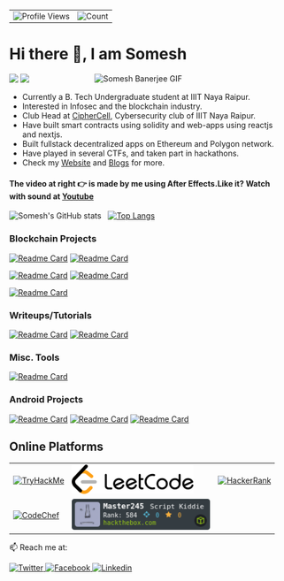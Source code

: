 <table>
  <tr>
    <td><img src="https://img.shields.io/badge/Profile%20Visitors-172B4D?style=for-the-badge&logo=Opsgenie&logoColor=white" alt="Profile Views"></td>
    <td><img src="https://profile-counter.glitch.me/someshbanerjee/count.svg" alt="Count" /></td>
  </tr>
</table>

# Hi there 👋, I am Somesh

<img src="name.gif" width="350" alt="Somesh Banerjee GIF" align="right">

[![](https://badges.pufler.dev/years/somesh-banerjee)]()
[![](https://badges.pufler.dev/repos/somesh-banerjee)]()

- Currently a B. Tech Undergraduate student at IIIT Naya Raipur.
- Interested in Infosec and the blockchain industry.
- Club Head at [CipherCell](), Cybersecurity club of IIIT Naya Raipur.
- Have built smart contracts using solidity and web-apps using reactjs and nextjs.
- Built fullstack decentralized apps on Ethereum and Polygon network.
- Have played in several CTFs, and taken part in hackathons.
- Check my [Website](https://somesh-banerjee.github.io/) and [Blogs](https://somesh-banerjee.github.io/blogs/) for more.

#### The video at right 👉 is made by me using After Effects.Like it? Watch with sound at [Youtube](https://youtu.be/OUTUCM1Dob4)


![Somesh's GitHub stats](https://github-readme-stats-aqvxd7irz-somesh-banerjee.vercel.app/api?username=somesh-banerjee&show_icons=true&theme=highcontrast&count_private=true) &nbsp;
[![Top Langs](https://github-readme-stats-aqvxd7irz-somesh-banerjee.vercel.app/api/top-langs/?username=somesh-banerjee&theme=highcontrast&hide=Jupyter%20Notebook&langs_count=10&layout=compact)](https://github.com/somesh-banerjee/)

### Blockchain Projects

[![Readme Card](https://github-readme-stats-aqvxd7irz-somesh-banerjee.vercel.app/api/pin/?username=somesh-banerjee&repo=Metaverse-Market&theme=gruvbox)](https://github.com/somesh-banerjee/Metaverse-Market)
[![Readme Card](https://github-readme-stats-aqvxd7irz-somesh-banerjee.vercel.app/api/pin/?username=somesh-banerjee&repo=Hospital-Records-Blockchain&theme=gruvbox)](https://github.com/somesh-banerjee/Hospital-Records-Blockchain)

[![Readme Card](https://github-readme-stats-aqvxd7irz-somesh-banerjee.vercel.app/api/pin/?username=somesh-banerjee&repo=Somcoin&theme=gruvbox)](https://github.com/somesh-banerjee/Somcoin)
[![Readme Card](https://github-readme-stats-aqvxd7irz-somesh-banerjee.vercel.app/api/pin/?username=somesh-banerjee&repo=Crwd_Src&theme=gruvbox)](https://github.com/somesh-banerjee/Crwd_Src)

[![Readme Card](https://github-readme-stats-aqvxd7irz-somesh-banerjee.vercel.app/api/pin/?username=somesh-banerjee&repo=promises-in-blockchain&theme=gruvbox)](https://github.com/somesh-banerjee/promises-in-blockchain)

### Writeups/Tutorials

[![Readme Card](https://github-readme-stats-aqvxd7irz-somesh-banerjee.vercel.app/api/pin/?username=somesh-banerjee&repo=ScriptKiddie&theme=gruvbox)](https://github.com/somesh-banerjee/ScriptKiddie)
[![Readme Card](https://github-readme-stats-aqvxd7irz-somesh-banerjee.vercel.app/api/pin/?username=somesh-banerjee&repo=CTF-Writeups&theme=gruvbox)](https://github.com/somesh-banerjee/CTF-Writeups)

### Misc. Tools

[![Readme Card](https://github-readme-stats-aqvxd7irz-somesh-banerjee.vercel.app/api/pin/?username=somesh-banerjee&repo=resume-maker-c12&theme=gruvbox)](https://github.com/somesh-banerjee/resume-maker-c12)

### Android Projects

[![Readme Card](https://github-readme-stats-aqvxd7irz-somesh-banerjee.vercel.app/api/pin/?username=somesh-banerjee&repo=AQI-monitor&theme=gruvbox)](https://github.com/somesh-banerjee/AQI-monitor)
[![Readme Card](https://github-readme-stats-aqvxd7irz-somesh-banerjee.vercel.app/api/pin/?username=somesh-banerjee&repo=Hostel-Management&theme=gruvbox)](https://github.com/somesh-banerjee/Hostel-Management)
[![Readme Card](https://github-readme-stats-aqvxd7irz-somesh-banerjee.vercel.app/api/pin/?username=somesh-banerjee&repo=BloodDriveApp&theme=gruvbox)](https://github.com/somesh-banerjee/BloodDriveApp)

## Online Platforms

<table>
  <tr>
    <td><a href="https://tryhackme.com/p/master245">
      <img width="250" src="https://tryhackme-badges.s3.amazonaws.com/master245.png" alt="TryHackMe">
    </a></td>
    <td><a href="https://leetcode.com/master245/">
      <img width="220" src="./logo/leetcode.png" alt="LeetCode">
    </a></td>
    <td><a href="https://www.hackerrank.com/someshbanerjee">
      <img width="220" src="https://img.shields.io/badge/-Hackerrank-2EC866?style=for-the-badge&logo=HackerRank&logoColor=white" alt="HackerRank">
    </a></td>
  </tr>
  <tr>
    <td><a href="https://www.codechef.com/users/someshbanerjee">
      <img width="220" src="https://img.shields.io/badge/Codechef-%23B92B27.svg?&style=for-the-badge&logo=Codechef&logoColor=white" alt="CodeChef">
    </a></td>
    <td><a href="https://app.hackthebox.com/profile/374156">
      <img width="250" src="./logo/htb.png" alt="HackTheBox">
    </a></td>
    <td>
    </td>
  </tr>
</table>

📫 Reach me at:

<a href="https://twitter.com/banerjee_somesh" target="_blank">
  <img
    alt="Twitter"
    src="https://img.shields.io/badge/Twitter-1DA1F2?logo=twitter&logoColor=white&style=for-the-badge"
  />
</a>
<a href="https://www.facebook.com/profile.php?id=100007474669415" target="_blank">
  <img
    alt="Facebook"
    src="https://img.shields.io/badge/Facebook-4267B2?logo=facebook&logoColor=white&style=for-the-badge"
  />
</a>
<a href="https://www.linkedin.com/in/somesh-banerjee-038461190/" target="_blank">
  <img
    alt="Linkedin"
    src="https://img.shields.io/badge/linkedin-0077B5?logo=linkedin&logoColor=white&style=for-the-badge"
  />
</a>
